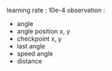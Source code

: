 learning rate : 10e-4
observation :
- angle
- angle position x, y
- checkpoint x, y
- last angle
- speed angle
- distance